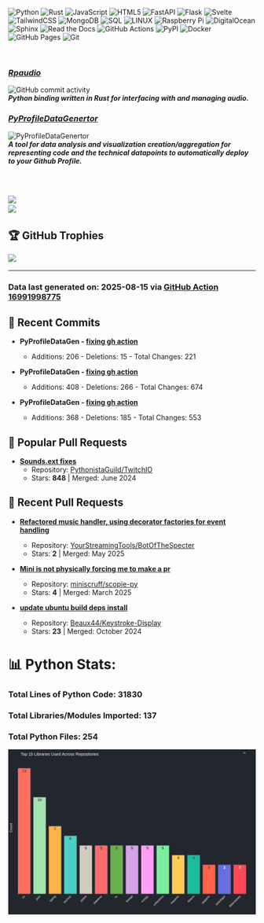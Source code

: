 ![Python](https://img.shields.io/badge/python-3670A0?style=plastic&logo=python&logoColor=ffdd54) 
![Rust](https://img.shields.io/badge/Rust-%23000000.svg?e&logo=rust&logoColor=white)
![JavaScript](https://img.shields.io/badge/javascript-%23323330.svg?style=plastic&logo=javascript&logoColor=%23F7DF1E) 
![HTML5](https://img.shields.io/badge/html5-%23E34F26.svg?style=plastic&logo=html5&logoColor=white) 
![FastAPI](https://img.shields.io/badge/FastAPI-005571?style=plastic&logo=fastapi)
![Flask](https://img.shields.io/badge/flask-%23000.svg?style=plastic&logo=flask&logoColor=white) 
![Svelte](https://img.shields.io/badge/svelte-%23f1413d.svg?style=plastic&logo=svelte&logoColor=white) 
![TailwindCSS](https://img.shields.io/badge/tailwindcss-%2338B2AC.svg?style=plastic&logo=tailwind-css&logoColor=white) 
![MongoDB](https://img.shields.io/badge/MongoDB-%234ea94b.svg?style=plastic&logo=mongodb&logoColor=white) 
![SQL](https://img.shields.io/badge/sql-%2300f.svg?style=plastic&logo=mysql&logoColor=white)
![LINUX](https://img.shields.io/badge/Linux-FCC624?style=plastic&logo=linux&logoColor=black)
![Raspberry Pi](https://img.shields.io/badge/-RaspberryPi-C51A4A?style=plastic&logo=Raspberry-Pi)
![DigitalOcean](https://img.shields.io/badge/DigitalOcean-%230167ff.svg?style=plastic&logo=digitalOcean&logoColor=white)
![Sphinx](https://img.shields.io/badge/Sphinx-000?logo=sphinx&logoColor=fff)
![Read the Docs](https://img.shields.io/badge/Read%20the%20Docs-8CA1AF?logo=readthedocs&logoColor=fff)
![GitHub Actions](https://img.shields.io/badge/GitHub_Actions-2088FF?logo=github-actions&logoColor=white)
![PyPI](https://img.shields.io/badge/PyPI-3775A9?logo=pypi&logoColor=fff)
![Docker](https://img.shields.io/badge/Docker-blue?logo=docker&logoColor=white)
![GitHub Pages](https://img.shields.io/badge/GitHub%20Pages-121013?logo=github&logoColor=white)
![Git](https://img.shields.io/badge/Git-F05032?logo=git&logoColor=fff)

<br>

### ***[Rpaudio](https://github.com/sockheadrps/rpaudio)***
![GitHub commit activity](https://img.shields.io/github/commit-activity/t/sockheadrps/rpaudio)  
***Python binding written in Rust for interfacing with and managing audio.***

###  [***PyProfileDataGenertor***](https://github.com/sockheadrps/PyProfileDataGen)
![PyProfileDataGenertor](https://img.shields.io/github/commit-activity/t/sockheadrps/PyProfileDataGen?color=orange)  
***A tool for data analysis and visualization creation/aggregation for representing code and the technical datapoints to automatically deploy to your Github Profile.***


<br>
<br>

<!-- Github Stats -->

![](https://github-readme-stats.vercel.app/api?username=sockheadrps&theme=radical&hide_border=false&include_all_commits=true&count_private=false)<br/>
![](https://github-readme-stats.vercel.app/api/top-langs/?username=sockheadrps&theme=radical&hide_border=false&include_all_commits=true&count_private=true&layout=compact)

## 🏆 GitHub Trophies

![](https://github-profile-trophy.vercel.app/?username=sockheadrps&theme=radical&no-frame=false&no-bg=true&margin-w=4)

---


### Data last generated on: 2025-08-15 via [GitHub Action 16991998775](https://github.com/sockheadrps/sockheadrps/actions/runs/16991998775)

## 🚀 Recent Commits

- **PyProfileDataGen - [fixing gh action](https://github.com/sockheadrps/PyProfileDataGen/commit/fb2eba80a191818e1480ff54615070173ec5a5fe)**
  - Additions: 206 - Deletions: 15 - Total Changes: 221

- **PyProfileDataGen - [fixing gh action](https://github.com/sockheadrps/PyProfileDataGen/commit/11b22abebe8656396082d2a1d2c187e4c2bb0476)**
  - Additions: 408 - Deletions: 266 - Total Changes: 674

- **PyProfileDataGen - [fixing gh action](https://github.com/sockheadrps/PyProfileDataGen/commit/5f2938fd8fd9c97df64742197046468c5169f5e8)**
  - Additions: 368 - Deletions: 185 - Total Changes: 553


## 🔀 Popular Pull Requests

- **[Sounds.ext fixes](https://github.com/PythonistaGuild/TwitchIO/pull/454)**
  - Repository: [PythonistaGuild/TwitchIO](https://github.com/PythonistaGuild/TwitchIO)
  - Stars: **848** | Merged: June 2024


## 🔀 Recent Pull Requests

- **[Refactored music handler, using decorator factories for event handling](https://github.com/YourStreamingTools/BotOfTheSpecter/pull/16)**
  - Repository: [YourStreamingTools/BotOfTheSpecter](https://github.com/YourStreamingTools/BotOfTheSpecter)
  - Stars: **2** | Merged: May 2025

- **[Mini is not physically forcing me to make a pr](https://github.com/miniscruff/scopie-py/pull/1)**
  - Repository: [miniscruff/scopie-py](https://github.com/miniscruff/scopie-py)
  - Stars: **4** | Merged: March 2025

- **[update ubuntu build deps install ](https://github.com/Beaux44/Keystroke-Display/pull/7)**
  - Repository: [Beaux44/Keystroke-Display](https://github.com/Beaux44/Keystroke-Display)
  - Stars: **23** | Merged: October 2024

# 📊 Python Stats:

### Total Lines of Python Code: 31830
### Total Libraries/Modules Imported: 137
### Total Python Files: 254
![](DataVisuals/data.gif)

